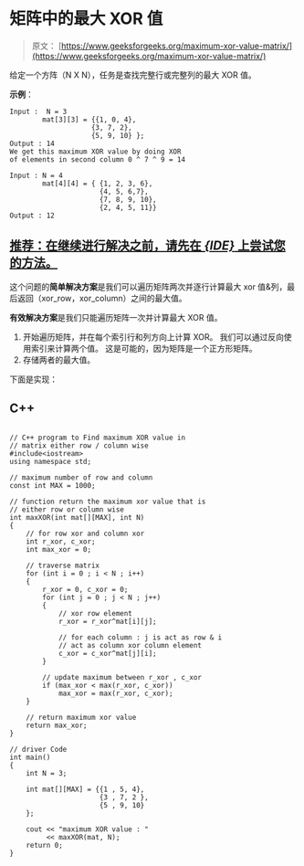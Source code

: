 # 矩阵中的最大 XOR 值

> 原文： [https://www.geeksforgeeks.org/maximum-xor-value-matrix/](https://www.geeksforgeeks.org/maximum-xor-value-matrix/)

给定一个方阵（N X N），任务是查找完整行或完整列的最大 XOR 值。

**示例**：

```
Input :  N = 3 
        mat[3][3] = {{1, 0, 4},
                    {3, 7, 2},
                    {5, 9, 10} };
Output : 14
We get this maximum XOR value by doing XOR 
of elements in second column 0 ^ 7 ^ 9 = 14

Input : N = 4 
        mat[4][4] = { {1, 2, 3, 6},
                      {4, 5, 6,7},
                      {7, 8, 9, 10},
                      {2, 4, 5, 11}}
Output : 12 

```

## [推荐：在继续进行解决之前，请先在 ***{IDE}*** 上尝试您的方法。](https://ide.geeksforgeeks.org/)

这个问题的**简单解决方案**是我们可以遍历矩阵两次并逐行计算最大 xor 值&列，最后返回（xor_row，xor_column）之间的最大值。

**有效解决方案**是我们只能遍历矩阵一次并计算最大 XOR 值。

1.  开始遍历矩阵，并在每个索引行和列方向上计算 XOR。 我们可以通过反向使用索引来计算两个值。 这是可能的，因为矩阵是一个正方形矩阵。
2.  存储两者的最大值。

下面是实现：

## C++ 

```

// C++ program to Find maximum XOR value in 
// matrix either row / column wise 
#include<iostream> 
using namespace std; 

// maximum number of row and column 
const int MAX = 1000; 

// function return the maximum xor value that is 
// either row or column wise 
int maxXOR(int mat[][MAX], int N) 
{ 
    // for row xor and column xor 
    int r_xor, c_xor; 
    int max_xor = 0; 

    // traverse matrix 
    for (int i = 0 ; i < N ; i++) 
    { 
        r_xor = 0, c_xor = 0; 
        for (int j = 0 ; j < N ; j++) 
        { 
            // xor row element 
            r_xor = r_xor^mat[i][j]; 

            // for each column : j is act as row & i 
            // act as column xor column element 
            c_xor = c_xor^mat[j][i]; 
        } 

        // update maximum between r_xor , c_xor 
        if (max_xor < max(r_xor, c_xor)) 
            max_xor = max(r_xor, c_xor); 
    } 

    // return maximum xor value 
    return max_xor; 
} 

// driver Code 
int main() 
{ 
    int N = 3; 

    int mat[][MAX] = {{1 , 5, 4}, 
                      {3 , 7, 2 }, 
                      {5 , 9, 10} 
    }; 

    cout << "maximum XOR value : "
         << maxXOR(mat, N); 
    return 0; 
} 

```